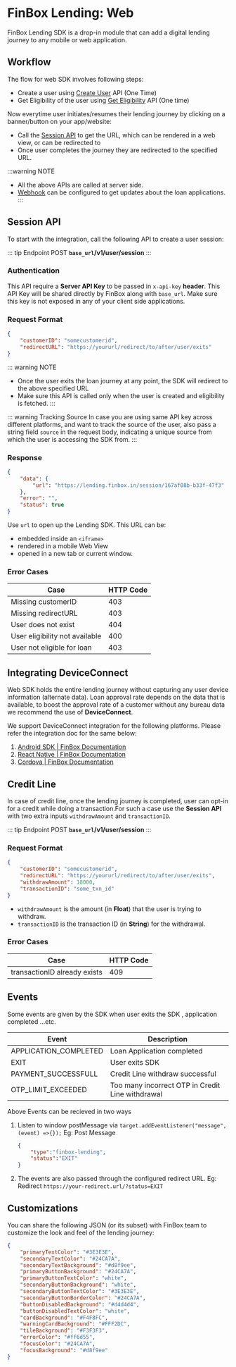 
# FinBox Lending: Web

FinBox Lending SDK is a drop-in module that can add a digital lending journey to any mobile or web application.
## Workflow

The flow for web SDK involves following steps:
- Create a user using [Create User](/middleware/sourcing-rest-api.html#create-user) API (One Time)
- Get Eligibility of the user using [Get Eligibility](/middleware/sourcing-rest-api.html#get-eligibility) API (One time)

Now everytime user initiates/resumes their lending journey by clicking on a banner/button on your app/website:
- Call the [Session API](#session-api) to get the URL, which can be rendered in a web view, or can be redirected to
- Once user completes the journey they are redirected to the specified URL.

:::warning NOTE
- All the above APIs are called at server side.
- [Webhook](/middleware/sourcing-rest-api.html#webhook) can be configured to get updates about the loan applications.
:::

## Session API
To start with the integration, call the following API to create a user session:

::: tip Endpoint
POST **`base_url`/v1/user/session**
:::

### Authentication
This API require a **Server API Key** to be passed in `x-api-key` **header**. This API Key will be shared directly by FinBox along with `base_url`. Make sure this key is not exposed in any of your client side applications.

### Request Format
```json
{
    "customerID": "somecustomerid",
    "redirectURL": "https://yoururl/redirect/to/after/user/exits"
}
```

::: warning NOTE
- Once the user exits the loan journey at any point, the SDK will redirect to the above specified URL
- Make sure this API is called only when the user is created and eligibility is fetched.
:::

::: warning Tracking Source
In case you are using same API key across different platforms, and want to track the source of the user, also pass a string field `source` in the request body, indicating a unique source from which the user is accessing the SDK from.
:::

### Response
```json
{
    "data": {
        "url": "https://lending.finbox.in/session/167af08b-b33f-47f3"
    },
    "error": "",
    "status": true
}
```
Use `url` to open up the Lending SDK. This URL can be:
- embedded inside an `<iframe>`
- rendered in a mobile Web View
- opened in a new tab or current window.

### Error Cases
| Case | HTTP Code |
| - | - |
| Missing customerID | 403 |
| Missing redirectURL | 403 |
| User does not exist | 404 |
| User eligibility not available | 400 |
| User not eligible for loan | 403 |

## Integrating DeviceConnect

Web SDK holds the entire lending journey without capturing any user device information (alternate data). Loan approval rate depends on the data that is available, to boost the approval rate of a customer without any bureau data we recommend the use of **DeviceConnect**. 

We support DeviceConnect integration for the following platforms. Please refer the integration doc for the same below:
1. [Android SDK | FinBox Documentation](https://docs.finbox.in/device-connect/android.html)
2. [React Native | FinBox Documentation](https://docs.finbox.in/device-connect/react-native.html)
3. [Cordova | FinBox Documentation](https://docs.finbox.in/device-connect/cordova.html)

## Credit Line
In case of credit line, once the lending journey is completed, user can opt-in for a credit while doing a transaction.For such a case use the **Session API** with two extra inputs `withdrawAmount` and `transactionID`.

::: tip Endpoint
POST **`base_url`/v1/user/session**
:::

### Request Format
```json
{
    "customerID": "somecustomerid",
    "redirectURL": "https://yoururl/redirect/to/after/user/exits",
    "withdrawAmount": 18000,
    "transactionID": "some_txn_id"
}
```
- `withdrawAmount` is the amount (in **Float**) that the user is trying to withdraw.
- `transactionID` is the transaction ID (in **String**) for the withdrawal.

### Error Cases
| Case | HTTP Code |
| - | - |
| transactionID already exists | 409 |

## Events

Some events are given by the SDK when user exits the SDK , application completed ...etc.

| Event | Description |
| - | - |
| APPLICATION_COMPLETED | Loan Application completed |
| EXIT | User exits SDK |
| PAYMENT_SUCCESSFULL | Credit Line withdraw successful |
| OTP_LIMIT_EXCEEDED | Too many incorrect OTP in Credit Line withdrawal |

Above Events can be recieved in two ways

1. Listen to window postMessage via `target.addEventListener("message", (event) =>{});`
   Eg: Post Message
   ```json
   {
       "type":"finbox-lending",
       "status":"EXIT"
   }
   ```
2. The events are also passed through the configured redirect URL.
   Eg: Redirect
   `https://your-redirect.url/?status=EXIT`


## Customizations

You can share the following JSON (or its subset) with FinBox team to customize the look and feel of the lending journey:
```json
{
    "primaryTextColor": "#3E3E3E",
    "secondaryTextColor": "#24CA7A",
    "secondaryTextBackground": "#d8f9ee",
    "primaryButtonBackground": "#24CA7A",
    "primaryButtonTextColor": "white",
    "secondaryButtonBackground": "white",
    "secondaryButtonTextColor": "#3E3E3E",
    "secondaryButtonBorderColor": "#24CA7A",
    "buttonDisabledBackground": "#d4d4d4",
    "buttonDisabledTextColor": "white",
    "cardBackground": "#F4F8FC",
    "warningCardBackground": "#FFF2DC",
    "tileBackground": "#F3F3F3",
    "errorColor": "#ff6d55",
    "focusColor": "#24CA7A",
    "focusBackground": "#d8f9ee"
}
```